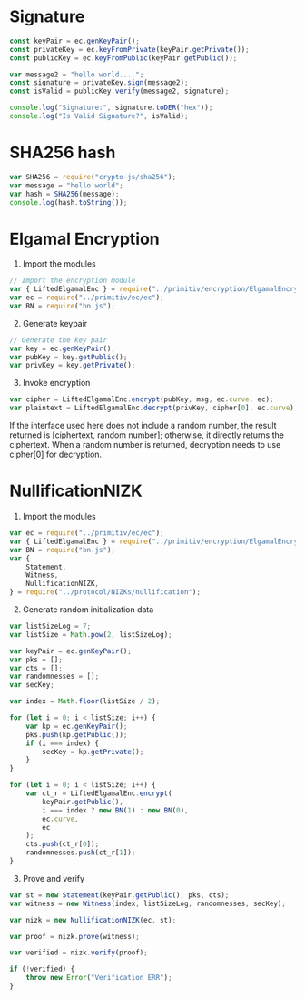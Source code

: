 # Signature

```javascript
const keyPair = ec.genKeyPair();
const privateKey = ec.keyFromPrivate(keyPair.getPrivate());
const publicKey = ec.keyFromPublic(keyPair.getPublic());

var message2 = "hello world....";
const signature = privateKey.sign(message2);
const isValid = publicKey.verify(message2, signature);

console.log("Signature:", signature.toDER("hex"));
console.log("Is Valid Signature?", isValid);
```

# SHA256 hash

```javascript
var SHA256 = require("crypto-js/sha256");
var message = "hello world";
var hash = SHA256(message);
console.log(hash.toString());
```

# Elgamal Encryption

1. Import the modules

```javascript
// Import the encryption module
var { LiftedElgamalEnc } = require("../primitiv/encryption/ElgamalEncryption");
var ec = require("../primitiv/ec/ec");
var BN = require("bn.js");
```

2. Generate keypair

```javascript
// Generate the key pair
var key = ec.genKeyPair();
var pubKey = key.getPublic();
var privKey = key.getPrivate();
```

3. Invoke encryption

```javascript
var cipher = LiftedElgamalEnc.encrypt(pubKey, msg, ec.curve, ec);
var plaintext = LiftedElgamalEnc.decrypt(privKey, cipher[0], ec.curve);
```

If the interface used here does not include a random number, the result returned is [ciphertext, random number]; otherwise, it directly returns the ciphertext. When a random number is returned, decryption needs to use cipher[0] for decryption.

# NullificationNIZK

1. Import the modules

```javascript
var ec = require("../primitiv/ec/ec");
var { LiftedElgamalEnc } = require("../primitiv/encryption/ElgamalEncryption");
var BN = require("bn.js");
var {
    Statement,
    Witness,
    NullificationNIZK,
} = require("../protocol/NIZKs/nullification");
```

2. Generate random initialization data

```javascript
var listSizeLog = 7;
var listSize = Math.pow(2, listSizeLog);

var keyPair = ec.genKeyPair();
var pks = [];
var cts = [];
var randomnesses = [];
var secKey;

var index = Math.floor(listSize / 2);

for (let i = 0; i < listSize; i++) {
    var kp = ec.genKeyPair();
    pks.push(kp.getPublic());
    if (i === index) {
        secKey = kp.getPrivate();
    }
}

for (let i = 0; i < listSize; i++) {
    var ct_r = LiftedElgamalEnc.encrypt(
        keyPair.getPublic(),
        i === index ? new BN(1) : new BN(0),
        ec.curve,
        ec
    );
    cts.push(ct_r[0]);
    randomnesses.push(ct_r[1]);
}
```

3. Prove and verify

```javascript
var st = new Statement(keyPair.getPublic(), pks, cts);
var witness = new Witness(index, listSizeLog, randomnesses, secKey);

var nizk = new NullificationNIZK(ec, st);

var proof = nizk.prove(witness);

var verified = nizk.verify(proof);

if (!verified) {
    throw new Error("Verification ERR");
}
```
